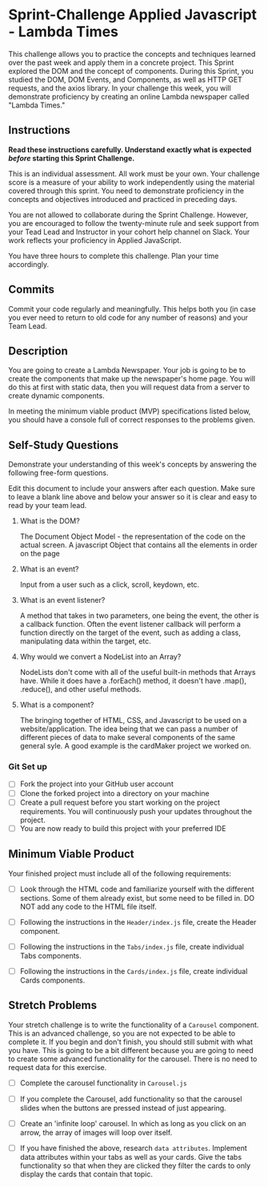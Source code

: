 # Sprint-Challenge Applied Javascript - Lambda Times

This challenge allows you to practice the concepts and techniques learned over
the past week and apply them in a concrete project. This Sprint explored the DOM
and the concept of components. During this Sprint, you studied the DOM, DOM
Events, and Components, as well as HTTP GET requests, and the axios library. In
your challenge this week, you will demonstrate proficiency by creating an online
Lambda newspaper called "Lambda Times."

## Instructions

**Read these instructions carefully. Understand exactly what is expected
_before_ starting this Sprint Challenge.**

This is an individual assessment. All work must be your own. Your challenge
score is a measure of your ability to work independently using the material
covered through this sprint. You need to demonstrate proficiency in the concepts
and objectives introduced and practiced in preceding days.

You are not allowed to collaborate during the Sprint Challenge. However, you are
encouraged to follow the twenty-minute rule and seek support from your Tead Lead
and Instructor in your cohort help channel on Slack. Your work reflects your
proficiency in Applied JavaScript.

You have three hours to complete this challenge. Plan your time accordingly.

## Commits

Commit your code regularly and meaningfully. This helps both you (in case you
ever need to return to old code for any number of reasons) and your Team Lead.

## Description

You are going to create a Lambda Newspaper. Your job is going to be to create
the components that make up the newspaper's home page. You will do this at first
with static data, then you will request data from a server to create dynamic
components.

In meeting the minimum viable product (MVP) specifications listed below, you
should have a console full of correct responses to the problems given.

## Self-Study Questions

Demonstrate your understanding of this week's concepts by answering the
following free-form questions.

Edit this document to include your answers after each question. Make sure to
leave a blank line above and below your answer so it is clear and easy to read
by your team lead.

1. What is the DOM?

   The Document Object Model - the representation of the code on the actual
   screen. A javascript Object that contains all the elements in order on the
   page

2. What is an event?

   Input from a user such as a click, scroll, keydown, etc.

3. What is an event listener?

   A method that takes in two parameters, one being the event, the other is a
   callback function. Often the event listener callback will perform a function
   directly on the target of the event, such as adding a class, manipulating
   data within the target, etc.

4. Why would we convert a NodeList into an Array?

   NodeLists don't come with all of the useful built-in methods that Arrays
   have. While it does have a .forEach() method, it doesn't have .map(),
   .reduce(), and other useful methods.

5. What is a component?

   The bringing together of HTML, CSS, and Javascript to be used on a
   website/application. The idea being that we can pass a number of different
   pieces of data to make several components of the same general syle. A good
   example is the cardMaker project we worked on.

### Git Set up

- [ ] Fork the project into your GitHub user account
- [ ] Clone the forked project into a directory on your machine
- [ ] Create a pull request before you start working on the project
      requirements. You will continuously push your updates throughout the
      project.
- [ ] You are now ready to build this project with your preferred IDE

## Minimum Viable Product

Your finished project must include all of the following requirements:

- [ ] Look through the HTML code and familiarize yourself with the different
      sections. Some of them already exist, but some need to be filled in. DO
      NOT add any code to the HTML file itself.

- [ ] Following the instructions in the `Header/index.js` file, create the
      Header component.

- [ ] Following the instructions in the `Tabs/index.js` file, create individual
      Tabs components.

- [ ] Following the instructions in the `Cards/index.js` file, create individual
      Cards components.

## Stretch Problems

Your stretch challenge is to write the functionality of a `Carousel` component.
This is an advanced challenge, so you are not expected to be able to complete
it. If you begin and don't finish, you should still submit with what you have.
This is going to be a bit different because you are going to need to create some
advanced functionality for the carousel. There is no need to request data for
this exercise.

- [ ] Complete the carousel functionality in `Carousel.js`

- [ ] If you complete the Carousel, add functionality so that the carousel
      slides when the buttons are pressed instead of just appearing.

- [ ] Create an 'infinite loop' carousel. In which as long as you click on an
      arrow, the array of images will loop over itself.

- [ ] If you have finished the above, research `data attributes`. Implement data
      attributes within your tabs as well as your cards. Give the tabs
      functionality so that when they are clicked they filter the cards to only
      display the cards that contain that topic.
